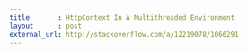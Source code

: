 ```yaml
---
title       : HttpContext In A Multithreaded Environment
layout      : post
external_url: http://stackoverflow.com/a/12219078/1066291
---
```

